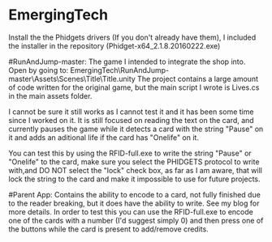 # EmergingTech

Install the the Phidgets drivers (If you don't already have them), I included the installer in the repository (Phidget-x64_2.1.8.20160222.exe)

#RunAndJump-master:
The game I intended to integrate the shop into.
Open by going to: EmergingTech\RunAndJump-master\Assets\Scenes\Title\Title.unity
The project contains a large amount of code written for the original game, but the main script I wrote is Lives.cs in the main assets folder.

I cannot be sure it still works as I cannot test it and it has been some time since I worked on it.
It is still focused on reading the text on the card, and currently pauses the game while it detects a card with the string "Pause" on it and adds an aditional life if the card has "Onelife" on it.

You can test this by using the RFID-full.exe to write the string "Pause" or "Onelife" to the card, make sure you select the PHIDGETS protocol to write with,and DO NOT select the "lock" check box, as far as I am aware, that will lock the string to the card and make it impossible to use for future projects.


#Parent App:
Contains the ability to encode to a card, not fully finished due to the reader breaking, but it does have the ability to write. See my blog for more details.
In order to test this you can use the RFID-full.exe to encode one of the cards with a number (I'd suggest simply 0) and then press one of the buttons while the card is present to add/remove credits.
